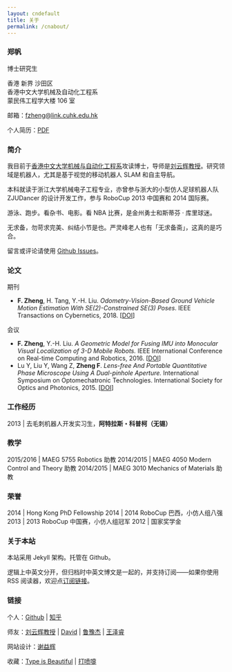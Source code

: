 ```yaml
---
layout: cndefault
title: 关于
permalink: /cnabout/
---
```


### 郑帆

博士研究生

香港 新界 沙田区<br>
香港中文大学机械及自动化工程系<br>
蒙民伟工程学大楼 106 室

邮箱：[fzheng@link.cuhk.edu.hk](mailto:fzheng@link.cuhk.edu.hk)


个人简历：[PDF](/files/CV2018.pdf)

### 简介

我目前于[香港中文大学机械与自动化工程系](http://www.mae.cuhk.edu.hk/)攻读博士，导师是[刘云辉教授](http://www.mae.cuhk.edu.hk/people/list.php?name=yhliu)。研究领域是机器人，尤其是基于视觉的移动机器人 SLAM 和自主导航。

本科就读于浙江大学机械电子工程专业，亦曾参与浙大的小型仿人足球机器人队 ZJUDancer 的设计开发工作，参与 RoboCup 2013 中国赛和 2014 国际赛。

游泳、跑步。看杂书、电影。看 NBA 比赛，是金州勇士和斯蒂芬 · 库里球迷。

无求备，勿苛求完美、纠结小节是也。严灵峰老人也有「无求备斋」，这真的是巧合。

留言或评论请使用 [Github Issues](https://github.com/izhengfan/izhengfan.github.io/issues)。


### 论文

期刊

* __F. Zheng__, H. Tang, Y.-H. Liu. _Odometry-Vision-Based Ground Vehicle Motion Estimation With SE(2)-Constrained SE(3) Poses_. IEEE Transactions on Cybernetics, 2018. \[[DOI](https://doi.org/10.1109/TCYB.2018.2831900)\]

会议

* __F. Zheng__, Y.-H. Liu. _A Geometric Model for Fusing IMU into Monocular Visual Localization of 3-D Mobile Robots._ IEEE International Conference on Real-time Computing and Robotics, 2016. \[[DOI](https://doi.org/10.1109/RCAR.2016.7784043)\]
* Lu Y, Liu Y, Wang Z, __Zheng F__. _Lens-free And Portable Quantitative Phase Microscope Using A Dual-pinhole Aperture._ International Symposium on Optomechatronic Technologies. International Society for Optics and Photonics, 2015. \[[DOI](https://doi.org/10.1051/matecconf/20153204002)\]

### 工作经历

2013 | 去毛刺机器人开发实习生，__阿特拉斯・科普柯（无锡）__


### 教学

2015/2016	|  MAEG 5755 Robotics 助教
2014/2015   |  MAEG 4050 Modern Control and Theory 助教
2014/2015   |  MAEG 3010 Mechanics of Materials 助教

### 荣誉

2014	| Hong Kong PhD Fellowship
2014	| 2014 RoboCup 巴西，小仿人组八强
2013	| 2013 RoboCup 中国赛，小仿人组冠军
2012	| 国家奖学金

### 关于本站

本站采用 Jekyll 架构。托管在 Github。

逻辑上中英文分开，但归档时中英文博文是一起的，并支持订阅——如果你使用 RSS 阅读器，欢迎点<a href="/feed.xml">订阅链接</a>。

### 链接

个人：[Github](https://github.com/izhengfan) \| [知乎](http://www.zhihu.com/people/izhengfan)

师友：[刘云辉教授](http://www.mae.cuhk.edu.hk/people/list.php?name=yhliu) \|
[David](http://www.mypolyuweb.hk/dnavar/) \| [鲁豫杰](http://www.mae.cuhk.edu.hk/~yjlu/) \| [王泽睿](http://www.wangzerui.com)

网站设计：[谢益辉](http://yihui.name/cn/)

收藏：[Type is Beautiful](http://www.typeisbeautiful.com/) \| [打喷嚏](https://dapenti.com/)

